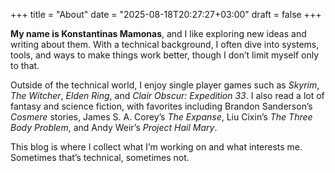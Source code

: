 +++
title = "About"
date = "2025-08-18T20:27:27+03:00"
draft = false
+++

**My name is Konstantinas Mamonas**, and I like exploring new ideas and writing about them. With a technical background, I often dive into systems, tools, and ways to make things work better, though I don’t limit myself only to that.

Outside of the technical world, I enjoy single player games such as *Skyrim*, *The Witcher*, *Elden Ring*, and *Clair Obscur: Expedition 33*. I also read a lot of fantasy and science fiction, with favorites including Brandon Sanderson’s *Cosmere* stories, James S. A. Corey’s *The Expanse*, Liu Cixin’s *The Three Body Problem*, and Andy Weir’s *Project Hail Mary*.

This blog is where I collect what I’m working on and what interests me. Sometimes that’s technical, sometimes not.

